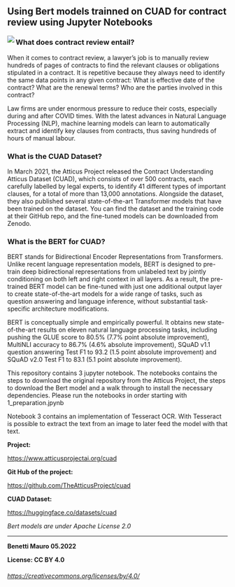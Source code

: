 ## Using Bert models trainned on CUAD  for contract review using Jupyter Notebooks

<img align="left" src="https://user-images.githubusercontent.com/27162948/173199085-08509c5e-ea93-4f10-8b9b-15aa143c4b1c.jpeg">


### What does contract review entail?

When it comes to contract review, a lawyer’s job is to manually review hundreds of pages of contracts to find the relevant clauses or obligations stipulated in a contract. It is repetitive because they always need to identify the same data points in any given contract: What is effective date of the contract? What are the renewal terms? Who are the parties involved in this contract?

Law firms are under enormous pressure to reduce their costs, especially during and after COVID times. With the latest advances in Natural Language Processing (NLP), machine learning models can learn to automatically extract and identify key clauses from contracts, thus saving hundreds of hours of manual labour.

### What is the CUAD Dataset?

In March 2021, the Atticus Project released the Contract Understanding Atticus Dataset (CUAD), which consists of over 500 contracts, each carefully labelled by legal experts, to identify 41 different types of important clauses, for a total of more than 13,000 annotations. Alongside the dataset, they also published several state-of-the-art Transformer models that have been trained on the dataset. You can find the dataset and the training code at their GitHub repo, and the fine-tuned models can be downloaded from Zenodo.

### What is the BERT for CUAD?

  BERT stands for Bidirectional Encoder Representations from Transformers. Unlike recent language representation models, BERT is designed to pre-train deep bidirectional representations from unlabeled text by jointly conditioning on both left and right context in all layers. As a result, the pre-trained BERT model can be fine-tuned with just one additional output layer to create state-of-the-art models for a wide range of tasks, such as question answering and language inference, without substantial task-specific architecture modifications.

  BERT is conceptually simple and empirically powerful. It obtains new state-of-the-art results on eleven natural language processing tasks, including pushing the GLUE score to 80.5% (7.7% point absolute improvement), MultiNLI accuracy to 86.7% (4.6% absolute improvement), SQuAD v1.1 question answering Test F1 to 93.2 (1.5 point absolute improvement) and SQuAD v2.0 Test F1 to 83.1 (5.1 point absolute improvement). 

  This repository contains 3 jupyter notebook. The notebooks contains the steps to download the original repository from the Atticus Project, the steps to download the Bert model and a walk through to install the necessary dependencies. Please run the notebooks in order starting with 1_preparation.jpynb

Notebook 3 contains an implementation of Tesseract OCR. With Tesseract is possible to extract the text from an image to later feed the model with that text.

**Project:** 

https://www.atticusprojectai.org/cuad

**Git Hub of the project:** 

https://github.com/TheAtticusProject/cuad

**CUAD Dataset:** 

https://huggingface.co/datasets/cuad

*Bert models are under Apache License 2.0*

** ** 
**Benetti Mauro 05.2022**

**License: CC BY 4.0** 

###### https://creativecommons.org/licenses/by/4.0/
